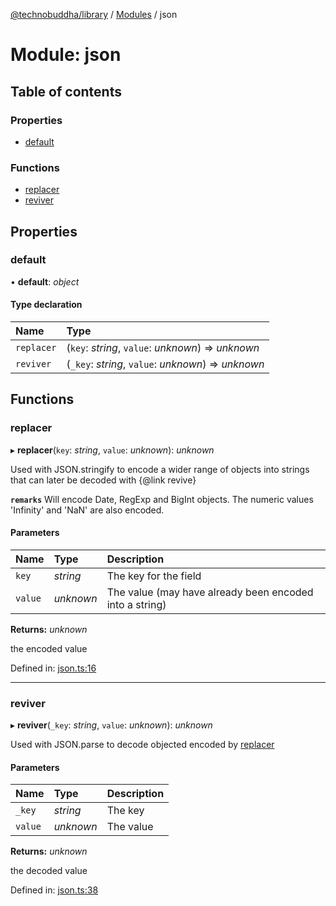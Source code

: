 [@technobuddha/library](../../README.md) / [Modules](../Modules.md) / json

# Module: json

## Table of contents

### Properties

- [default](json.md#default)

### Functions

- [replacer](json.md#replacer)
- [reviver](json.md#reviver)

## Properties

### default

• **default**: *object*

#### Type declaration

| Name | Type |
| :------ | :------ |
| `replacer` | (`key`: *string*, `value`: *unknown*) => *unknown* |
| `reviver` | (`_key`: *string*, `value`: *unknown*) => *unknown* |

## Functions

### replacer

▸ **replacer**(`key`: *string*, `value`: *unknown*): *unknown*

Used with JSON.stringify to encode a wider range of objects into strings that can later be decoded with {@link revive}

**`remarks`** Will encode Date, RegExp and BigInt objects.  The numeric values 'Infinity' and 'NaN' are also encoded.

#### Parameters

| Name | Type | Description |
| :------ | :------ | :------ |
| `key` | *string* | The key for the field |
| `value` | *unknown* | The value (may have already been encoded into a string) |

**Returns:** *unknown*

the encoded value

Defined in: [json.ts:16](../../src/json.ts#L16)

___

### reviver

▸ **reviver**(`_key`: *string*, `value`: *unknown*): *unknown*

Used with JSON.parse to decode objected encoded by [replacer](json.md#replacer)

#### Parameters

| Name | Type | Description |
| :------ | :------ | :------ |
| `_key` | *string* | The key |
| `value` | *unknown* | The value |

**Returns:** *unknown*

the decoded value

Defined in: [json.ts:38](../../src/json.ts#L38)
